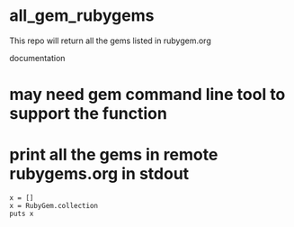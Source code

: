 # all_gem_rubygems
This repo will return all the gems listed in rubygem.org



documentation

# may need gem command line tool to support the function

# print all the gems in remote rubygems.org in stdout

	x = []
	x = RubyGem.collection
	puts x
